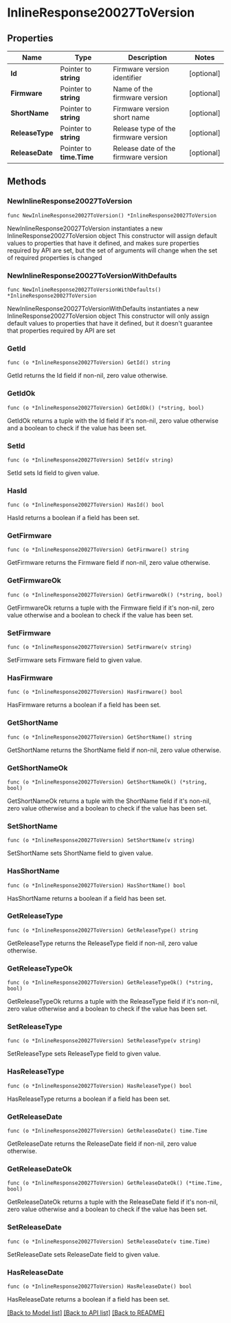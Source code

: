 # InlineResponse20027ToVersion

## Properties

Name | Type | Description | Notes
------------ | ------------- | ------------- | -------------
**Id** | Pointer to **string** | Firmware version identifier | [optional] 
**Firmware** | Pointer to **string** | Name of the firmware version | [optional] 
**ShortName** | Pointer to **string** | Firmware version short name | [optional] 
**ReleaseType** | Pointer to **string** | Release type of the firmware version | [optional] 
**ReleaseDate** | Pointer to **time.Time** | Release date of the firmware version | [optional] 

## Methods

### NewInlineResponse20027ToVersion

`func NewInlineResponse20027ToVersion() *InlineResponse20027ToVersion`

NewInlineResponse20027ToVersion instantiates a new InlineResponse20027ToVersion object
This constructor will assign default values to properties that have it defined,
and makes sure properties required by API are set, but the set of arguments
will change when the set of required properties is changed

### NewInlineResponse20027ToVersionWithDefaults

`func NewInlineResponse20027ToVersionWithDefaults() *InlineResponse20027ToVersion`

NewInlineResponse20027ToVersionWithDefaults instantiates a new InlineResponse20027ToVersion object
This constructor will only assign default values to properties that have it defined,
but it doesn't guarantee that properties required by API are set

### GetId

`func (o *InlineResponse20027ToVersion) GetId() string`

GetId returns the Id field if non-nil, zero value otherwise.

### GetIdOk

`func (o *InlineResponse20027ToVersion) GetIdOk() (*string, bool)`

GetIdOk returns a tuple with the Id field if it's non-nil, zero value otherwise
and a boolean to check if the value has been set.

### SetId

`func (o *InlineResponse20027ToVersion) SetId(v string)`

SetId sets Id field to given value.

### HasId

`func (o *InlineResponse20027ToVersion) HasId() bool`

HasId returns a boolean if a field has been set.

### GetFirmware

`func (o *InlineResponse20027ToVersion) GetFirmware() string`

GetFirmware returns the Firmware field if non-nil, zero value otherwise.

### GetFirmwareOk

`func (o *InlineResponse20027ToVersion) GetFirmwareOk() (*string, bool)`

GetFirmwareOk returns a tuple with the Firmware field if it's non-nil, zero value otherwise
and a boolean to check if the value has been set.

### SetFirmware

`func (o *InlineResponse20027ToVersion) SetFirmware(v string)`

SetFirmware sets Firmware field to given value.

### HasFirmware

`func (o *InlineResponse20027ToVersion) HasFirmware() bool`

HasFirmware returns a boolean if a field has been set.

### GetShortName

`func (o *InlineResponse20027ToVersion) GetShortName() string`

GetShortName returns the ShortName field if non-nil, zero value otherwise.

### GetShortNameOk

`func (o *InlineResponse20027ToVersion) GetShortNameOk() (*string, bool)`

GetShortNameOk returns a tuple with the ShortName field if it's non-nil, zero value otherwise
and a boolean to check if the value has been set.

### SetShortName

`func (o *InlineResponse20027ToVersion) SetShortName(v string)`

SetShortName sets ShortName field to given value.

### HasShortName

`func (o *InlineResponse20027ToVersion) HasShortName() bool`

HasShortName returns a boolean if a field has been set.

### GetReleaseType

`func (o *InlineResponse20027ToVersion) GetReleaseType() string`

GetReleaseType returns the ReleaseType field if non-nil, zero value otherwise.

### GetReleaseTypeOk

`func (o *InlineResponse20027ToVersion) GetReleaseTypeOk() (*string, bool)`

GetReleaseTypeOk returns a tuple with the ReleaseType field if it's non-nil, zero value otherwise
and a boolean to check if the value has been set.

### SetReleaseType

`func (o *InlineResponse20027ToVersion) SetReleaseType(v string)`

SetReleaseType sets ReleaseType field to given value.

### HasReleaseType

`func (o *InlineResponse20027ToVersion) HasReleaseType() bool`

HasReleaseType returns a boolean if a field has been set.

### GetReleaseDate

`func (o *InlineResponse20027ToVersion) GetReleaseDate() time.Time`

GetReleaseDate returns the ReleaseDate field if non-nil, zero value otherwise.

### GetReleaseDateOk

`func (o *InlineResponse20027ToVersion) GetReleaseDateOk() (*time.Time, bool)`

GetReleaseDateOk returns a tuple with the ReleaseDate field if it's non-nil, zero value otherwise
and a boolean to check if the value has been set.

### SetReleaseDate

`func (o *InlineResponse20027ToVersion) SetReleaseDate(v time.Time)`

SetReleaseDate sets ReleaseDate field to given value.

### HasReleaseDate

`func (o *InlineResponse20027ToVersion) HasReleaseDate() bool`

HasReleaseDate returns a boolean if a field has been set.


[[Back to Model list]](../README.md#documentation-for-models) [[Back to API list]](../README.md#documentation-for-api-endpoints) [[Back to README]](../README.md)


